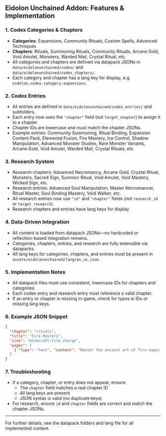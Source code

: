 ## Eidolon Unchained Addon: Features & Implementation

### 1. Codex Categories & Chapters
- **Categories**: Expansions, Community Rituals, Custom Spells, Advanced Techniques
- **Chapters**: Rituals, Summoning Rituals, Community Rituals, Arcane Gold, Void Amulet, Monsters, Warded Mail, Crystal Ritual, etc.
- All categories and chapters are defined via datapack JSONs in `data/eidolonunchained/codex/` and `data/eidolonunchained/codex_chapters/`.
- Each category and chapter has a lang key for display, e.g. `eidolon.codex.category.expansions`.

### 2. Codex Entries
- All entries are defined in `data/eidolonunchained/codex_entries/` and subfolders.
- Each entry now uses the `"chapter"` field (not `target_chapter`) to assign it to a chapter.
- Chapter IDs are lowercase and must match the chapter JSONs.
- Example entries: Community Summoning, Ritual Binding, Expansion Content Pack, Elemental Fusion, Fire Mastery, Ice Control, Shadow Manipulation, Advanced Monster Studies, Rare Monster Variants, Arcane Gold, Void Amulet, Warded Mail, Crystal Rituals, etc.

### 3. Research System
- Research chapters: Advanced Necromancy, Arcane Gold, Crystal Ritual, Monsters, Sacred Sign, Summon Ritual, Void Amulet, Void Mastery, Wicked Sign, etc.
- Research entries: Advanced Soul Manipulation, Master Necromancer, Ritual Master, Soul Binding Mastery, Void Walker, etc.
- All research entries now use `"id"` and `"chapter"` fields (not `research_id` or `target_research`).
- Research chapters and entries have lang keys for display.

### 4. Data-Driven Integration
- All content is loaded from datapack JSONs—no hardcoded or reflection-based integration remains.
- Categories, chapters, entries, and research are fully extensible via datapacks.
- All lang keys for categories, chapters, and entries must be present in `assets/eidolonunchained/lang/en_us.json`.

### 5. Implementation Notes
- All datapack files must use consistent, lowercase IDs for chapters and categories.
- Each codex entry and research entry must reference a valid chapter.
- If an entry or chapter is missing in-game, check for typos in IDs or missing lang keys.

### 6. Example JSON Snippet
```json
{
  "chapter": "rituals",
  "title": "Fire Mastery",
  "icon": "minecraft:fire_charge",
  "pages": [
    { "type": "text", "content": "Master the ancient art of fire magic..." }
  ]
}
```

### 7. Troubleshooting
- If a category, chapter, or entry does not appear, ensure:
  - The `chapter` field matches a real chapter ID
  - All lang keys are present
  - JSON syntax is valid (no duplicate keys)
- For research, ensure `id` and `chapter` fields are correct and match the chapter JSONs.

---
For further details, see the datapack folders and lang file for all implemented content.
